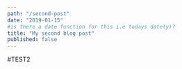 ```yaml
---
path: "/second-post"
date: "2019-01-15"
#is there a date function for this i.e todays date(y)?
title: "My second blog post"
published: false
---
```


#TEST2
